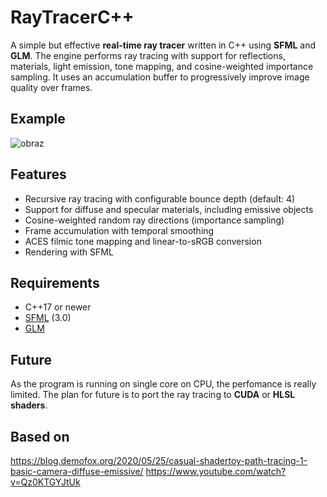 # RayTracerC++

A simple but effective **real-time ray tracer** written in C++ using **SFML** and **GLM**. The engine performs ray tracing with support for reflections, materials, light emission, tone mapping, and cosine-weighted importance sampling. It uses an accumulation buffer to progressively improve image quality over frames.

## Example

![obraz](https://github.com/user-attachments/assets/06d0fc46-99ba-46b7-b7ab-216239ee0fee)


## Features

- Recursive ray tracing with configurable bounce depth (default: 4)
- Support for diffuse and specular materials, including emissive objects
- Cosine-weighted random ray directions (importance sampling)
- Frame accumulation with temporal smoothing
- ACES filmic tone mapping and linear-to-sRGB conversion
- Rendering with SFML

## Requirements

- C++17 or newer
- [SFML](https://www.sfml-dev.org/) (3.0)
- [GLM](https://github.com/g-truc/glm)

## Future

As the program is running on single core on CPU, the perfomance is really limited. The plan for future is to port the ray tracing to **CUDA** or **HLSL shaders**.

## Based on

https://blog.demofox.org/2020/05/25/casual-shadertoy-path-tracing-1-basic-camera-diffuse-emissive/
https://www.youtube.com/watch?v=Qz0KTGYJtUk
